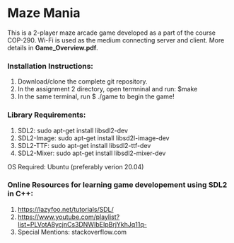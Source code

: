 # Maze Mania
This is a 2-player maze arcade game developed as a part of the course COP-290. Wi-Fi is used as the medium connecting server and client.
More details in **Game_Overview.pdf**.

### Installation Instructions:

1. Download/clone the complete git repository.
2. In the assignment 2 directory, open termninal and run: $make
3. In the same terminal, run $ ./game to begin the game!


### Library Requirements:

1. SDL2:  sudo apt-get install libsdl2-dev
2. SDL2-Image:  sudo apt-get install libsd2l-image-dev
3. SDL2-TTF:  sudo apt-get install libsdl2-ttf-dev
4. SDL2-Mixer:  sudo apt-get install libsdl2-mixer-dev

OS Required: Ubuntu (preferably verion 20.04)

### Online Resources for learning game developement using SDL2 in C++:
1. https://lazyfoo.net/tutorials/SDL/
2. https://www.youtube.com/playlist?list=PLVotA8ycjnCs3DNWIbEIpBrjYkhJq11q-
3. Special Mentions: stackoverflow.com
